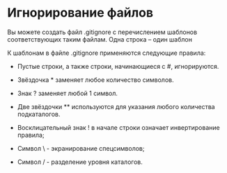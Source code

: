 # Игнорирование файлов

Вы можете создать файл .gitignore с перечислением шаблонов соответствующих таким файлам. Одна строка – один шаблон

К шаблонам в файле .gitignore применяются следующие правила:

-	Пустые строки, а также строки, начинающиеся с #, игнорируются.

-	Звёздочка * заменяет любое количество символов.

-	Знак ? заменяет любой 1 символ.

-	Две звёздочки ** используются для указания любого количества подкаталогов.

-	Восклицательный знак ! в начале строки означает инвертирование правила;

-	Символ \ - экранирование спецсимволов;

-	Символ / - разделение уровня каталогов.
